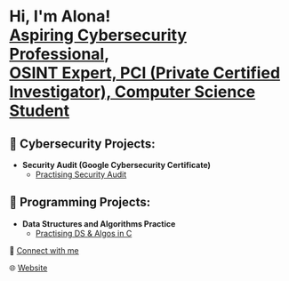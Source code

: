 <h1>Hi, I'm Alona! <br/><a href="https://github.com/alon-asma-tko">Aspiring Cybersecurity Professional</a>, 
  <br/><a href="https://www.linkedin.com/in/alona-smatko-1a93a3aa/">OSINT Expert, PCI (Private Certified Investigator), Computer Science Student</a>
  
 

<h2>📂 Cybersecurity Projects:</h2>

- <b>Security Audit (Google Cybersecurity Certificate)</b>
  - [Practising Security Audit](Controls-and-compliance-checklist.docx)


<h2>📂 Programming Projects:</h2>

- <b>Data Structures and Algorithms Practice</b>
  - [Practising DS & Algos in C](https://github.com/?)





🔗 <span/><a href="https://www.linkedin.com/in/alona-smatko-1a93a3aa/">Connect with me</a>



🌐 <span/><a href="https://alon-asma-tko.github.io/">Website</a>

